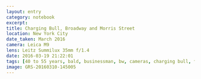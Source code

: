 ```yaml
--- 
layout: entry
category: notebook
excerpt:
title: Charging Bull, Broadway and Morris Street
location: New York City
date_taken: March 2016
camera: Leica M9
lens: Leitz Summilux 35mm f/1.4
date: 2016-03-19 21:22:01
tags: [40 to 55 years, bald, businessman, bw, cameras, charging bull, fear, financial industry, man, new york, tourists, wall street]
image: GRS-20160310-145005
---
```

